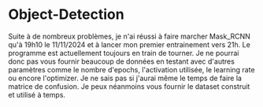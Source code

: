 # Object-Detection

Suite à de nombreux problèmes, je n'ai réussi à faire marcher Mask_RCNN qu'à 19h10 le 11/11/2024 et à lancer mon premier entrainement vers 21h. Le programme est actuellement toujours en train de tourner. Je ne pourrai donc pas vous fournir beaucoup de données en testant avec d'autres paramètres comme le nombre d'epochs, l'activation utilisée, le learning rate ou encore l'optimizer. Je ne sais pas si j'aurai même le temps de faire la matrice de confusion. Je peux néanmoins vous fournir le dataset construit et utilisé à temps.
